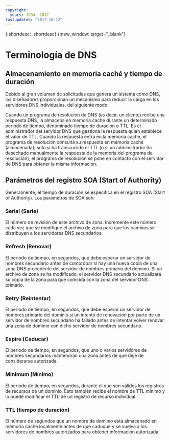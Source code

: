 ```yaml
---
copyright:
  years: 1994, 2017
lastupdated: "2017-10-12"
---
```


{:shortdesc: .shortdesc}
{:new_window: target="_blank"}

# Terminología de DNS

## Almacenamiento en memoria caché y tiempo de duración

Debido al gran volumen de solicitudes que genera un sistema como DNS, los diseñadores proporcionan un mecanismo para reducir la carga en los servidores DNS individuales, del siguiente modo:

Cuando un programa de resolución de DNS (es decir, un cliente) recibe una respuesta DNS, la almacena en memoria caché durante un determinado periodo de tiempo, denominado tiempo de duración o TTL. Es el administrador del servidor DNS que gestiona la respuesta quien establece el valor de TTL. Cuando la respuesta entra en la memoria caché, el programa de resolución consulta su respuesta en memoria caché (almacenada); solo si ha transcurrido el TTL (o si un administrador ha desechado manualmente la respuesta de la memoria del programa de resolución), el programa de resolución se pone en contacto con el servidor de DNS para obtener la misma información.

## Parámetros del registro SOA (Start of Authority)

Generalmente, el tiempo de duración se especifica en el registro SOA (Start of Authority). Los parámetros de SOA son:

### Serial (Serie)

El número de revisión de este archivo de zona. Incremente este número cada vez que se modifique el archivo de zona para que los cambios se distribuyan a los servidores DNS secundarios.

### Refresh (Renovar)

El periodo de tiempo, en segundos, que debe esperar un servidor de nombres secundario antes de comprobar si hay una nueva copia de una zona DNS procedente del servidor de nombres primario del dominio. Si un archivo de zona se ha modificado, el servidor DNS secundario actualizará su copia de la zona para que coincida con la zona del servidor DNS primario.

### Retry (Reintentar)

El periodo de tiempo, en segundos, que debe esperar un servidor de nombres primario del dominio si un intento de renovación por parte de un servidor de nombres secundario ha fallado antes de intentar volver renovar una zona de dominio con dicho servidor de nombres secundario.

### Expire (Caducar)

El periodo de tiempo, en segundos, que uno o varios servidores de nombres secundarios mantendrán una zona antes de que deje de considerarse autorizada.

### Minimum (Mínimo)

El periodo de tiempo, en segundos, durante el que son válidos los registros de recursos de un dominio. Esto también recibe el nombre de TTL mínimo y lo puede modificar el TTL de un registro de recurso individual.

### TTL (tiempo de duración)

El número de segundos que un nombre de dominio está almacenado en memoria caché localmente antes de que caduque y se vuelva a los servidores de nombres autorizados para obtener información autorizada.
